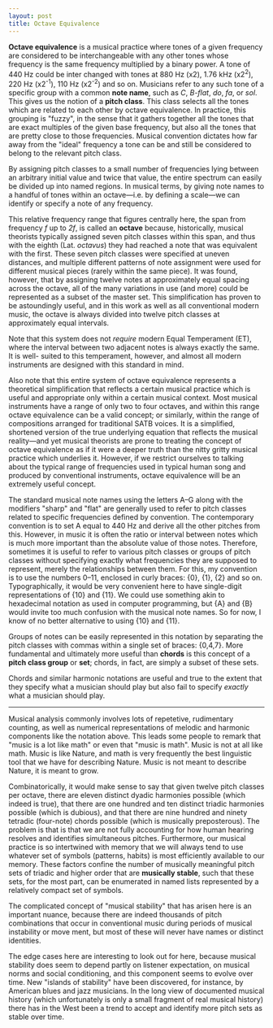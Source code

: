 ```yaml
---
layout: post
title: Octave Equivalence
---
```


__Octave equivalence__ is a musical practice where tones of a given frequency
are considered to be interchangeable with any other tones whose frequency is the
same frequency multiplied by a binary power. A tone of 440 Hz could be inter<wbr>
changed with tones at 880 Hz (x2), 1.76 kHz (x2<sup>2</sup>), 220 Hz (x2<sup>-1</sup>), 110 Hz
(x2<sup>-2</sup>) and so on. Musicians refer to any such tone of a specific group with a
common __note name__, such as *C*, *B-flat*, *do*, *fa*, or *sol*. This gives us
the notion of a __pitch class__. This class selects all the tones which are 
related to each other by octave equivalence. In practice, this grouping is 
"fuzzy", in the sense that it gathers together all the tones that are exact
multiples of the given base frequency, but also all the tones that are pretty
close to those frequencies. Musical convention dictates how far away from the 
"ideal" frequency a tone can be and still be considered to belong to the
relevant pitch class.

By assigning pitch classes to a small number of frequencies lying between an
arbitrary initial value and twice that value, the entire spectrum can easily be 
divided up into named regions. In musical terms, by giving note names to a 
handful of tones within an octave—i.e. by defining a scale—we can identify or 
specify a note of any frequency.

This relative frequency range that figures centrally here, the span from 
frequency *f* up to *2f*, is called an __octave__ because, historically, 
musical theorists typically assigned seven pitch classes within this span, and
thus with the eighth (Lat. *octavus*) they had reached a note that was equivalent
with the first. These seven pitch classes were specified at uneven distances,
and multiple different patterns of note assignment were used for different 
musical pieces (rarely within the same piece). It was found, however, that by
assigning twelve notes at approximately equal spacing across the octave, all
of the many variations in use (and more) could be represented as a subset of the
master set. This simplification has proven to be astoundingly useful, and in 
this work as well as all conventional modern music, the octave is always divided
into twelve pitch classes at approximately equal intervals.

Note that this system does not *require* modern Equal Temperament (ET), where
the interval between two adjacent notes is always exactly the same. It is well-<wbr>
suited to this temperament, however, and almost all modern instruments are 
designed with this standard in mind.

Also note that this entire system of octave equivalence represents a theoretical
simplification that reflects a certain musical practice which is useful and
appropriate only within a certain musical context. Most musical instruments have
a range of only two to four octaves, and within this range octave equivalence
can be a valid concept; or similarly, within the range of compositions arranged
for traditional SATB voices. It is a simplified, shortened version of the true
underlying equation that reflects the musical reality—and yet musical theorists 
are prone to treating the concept of octave equivalence as if it were a deeper
truth than the nitty gritty musical practice which underlies it. However, if we
restrict ourselves to talking about the typical range of frequencies used in 
typical human song and produced by conventional instruments, octave equivalence
will be an extremely useful concept.

The standard musical note names using the letters A–G along with the modifiers 
"sharp" and "flat" are generally used to refer to pitch classes related to 
specific frequencies defined by convention. The contemporary convention is to
set A equal to 440 Hz and derive all the other pitches from this. However, in
music it is often the ratio or interval between notes which is much more 
important than the absolute value of those notes. Therefore, sometimes it is 
useful to refer to various pitch classes or groups of pitch classes without
specifying exactly what frequencies they are supposed to represent, merely the
relationships between them. For this, my convention is to use the numbers 0–11,
enclosed in curly braces: {0}, {1}, {2} and so on. Typographically, it would be
very convenient here to have single-digit representations of {10} and {11}.
We could use something akin to hexadecimal notation as used in computer
programming, but {A} and {B} would invite too much confusion with the musical
note names. So for now, I know of no better alternative to using {10} and {11}.

Groups of notes can be easily represented in this notation by separating the
pitch classes with commas within a single set of braces: {0,4,7}. More 
fundamental and ultimately more useful than __chords__ is this concept of a 
__pitch class group__ or __set__; chords, in fact, are simply a subset of these
sets.

Chords and similar harmonic notations are useful and true to the extent that
they specify what a musician should play but also fail to specify *exactly* what
a musician should play.

---

Musical analysis commonly involves lots of repetetive, rudimentary counting, as
well as numerical representations of melodic and harmonic components like the
notation above. This leads some people to remark that "music is a lot like math"
or even that "music is math". Music is not at all like math. Music is like 
Nature, and math is very frequently the best linguistic tool that we have for
describing Nature. Music is not meant to describe Nature, it is meant to grow.

Combinatorically, it would make sense to say that given twelve
pitch classes per octave, there are eleven distinct dyadic harmonies possible
(which indeed is true), that there are one hundred and ten distinct triadic
harmonies possible (which is dubious), and that there are nine hundred and ninety
tetradic (four-note) chords possible (which is musically preposterous).
The problem is that is that we are not fully accounting for how human hearing 
resolves and identifies simultaneous pitches. Furthermore, our musical practice 
is so intertwined with memory that we will always tend to use whatever set of 
symbols (patterns, habits) is most efficiently available to our memory. 
These factors confine the number of musically meaningful pitch sets of triadic 
and higher order that are __musically stable__, such that these sets, for the most 
part, can be enumerated in named lists represented by a relatively compact set 
of symbols.

The complicated concept of "musical stability" that has arisen here is an 
important nuance, because there are indeed thousands of pitch combinations
that occur in conventional music during periods of musical instability or move<wbr>
ment, but most of these will never have names or distinct identities.

The edge cases here are interesting to look out for here, because musical 
stability does seem to depend partly on listener expectation, on musical norms
and social conditioning, and this component seems to evolve over time. New 
"islands of stability" have been discovered, for instance, by American blues and jazz
musicians. In the long view of documented musical history (which unfortunately
is only a small fragment of real musical history) there has in the West been 
a trend to accept and identify more pitch sets as stable over time.
